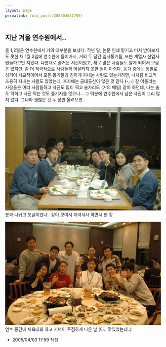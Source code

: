 ```yaml
---
layout: page
permalink: /old_posts/200504031759/
---
```


## 지난 겨울 연수원에서..

올 1,2월은 연수원에서 거의 대부분을 보냈다.
작년 말, 논문 인쇄 맡기고 미처 받아보지도 못한 채 1월 3일에 연수원에 들어가서,
거의 두 달간 입사동기들, 또는 계열사 신입사원들하고만 지냈다.
나름대로 즐거운 시간이었고, 새로 많은 사람들도 알게 되어서 보람은 있지만,
좀 더 적극적으로 사람들과 어울리지 못한 점이 아쉽다.
동기 중에는 정말로 성격이 사교적이어서 모든 동기들과 친하게 지내는 사람도 있는가하면,
나처럼 비교적 조용히 지내는 사람도 있었는데, 후자에는 공대출신이 많은 것 같다 (-_-)
잘 어울리는 사람들은 여러 사람들하고 사진도 많이 찍고 술자리도 (거의 매일) 같이 하던데,
나는 술도 약하고 사진 찍는 것도 즐기지를 않으니...
그 덕분에 연수원에서 남은 사진이 그리 많지 않다.
그나마 괜찮은 것 두 장만 올려보면..

![c0003499_17544547.jpg](200504031759/c0003499_17544547.jpg)
분과 나뉘고 첫날이었나.. 같이 모여서 저녁식사 하면서 한 장

![c0003499_17554986.jpg](200504031759/c0003499_17554986.jpg)
연수 중간에 체육대회 하고 저녁이 푸짐하게 나온 날 (아.. 맛있었는데..)







- 2005/04/03 17:59 작성